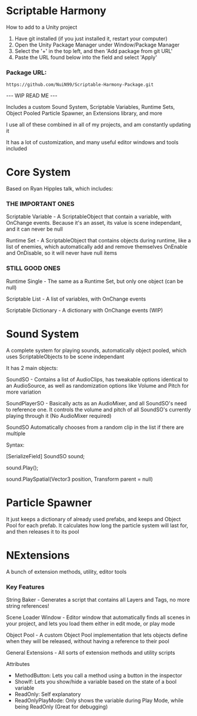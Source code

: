 # Scriptable Harmony

How to add to a Unity project

1. Have git installed (if you just installed it, restart your computer)
2. Open the Unity Package Manager under Window/Package Manager
3. Select the '+' in the top left, and then 'Add package from git URL'
4. Paste the URL found below into the field and select 'Apply'

### Package URL: 
```
https://github.com/NuiN99/Scriptable-Harmony-Package.git
```

--- WIP READ ME ---

Includes a custom Sound System, Scriptable Variables, Runtime Sets, Object Pooled Particle Spawner, an Extensions library, and more

I use all of these combined in all of my projects, and am constantly updating it

It has a lot of customization, and many useful editor windows and tools included

# Core System
Based on Ryan Hipples talk, which includes:

### THE IMPORTANT ONES
Scriptable Variable - A ScriptableObject that contain a variable, with OnChange events. Because it's an asset, its value is scene independant, and it can never be null

Runtime Set - A ScriptableObject that contains objects during runtime, like a list of enemies, which automatically add and remove themselves OnEnable and OnDisable, so it will never have null items

### STILL GOOD ONES
Runtime Single - The same as a Runtime Set, but only one object (can be null)

Scriptable List - A list of variables, with OnChange events

Scriptable Dictionary - A dictionary with OnChange events (WIP)

# Sound System
A complete system for playing sounds, automatically object pooled, which uses ScriptableObjects to be scene independant

It has 2 main objects:

SoundSO - Contains a list of AudioClips, has tweakable options identical to an AudioSource, as well as randomization options like Volume and Pitch for more variation

SoundPlayerSO - Basically acts as an AudioMixer, and all SoundSO's need to reference one. It controls the volume and pitch of all SoundSO's currently playing through it (No AudioMixer required)

SoundSO Automatically chooses from a random clip in the list if there are multiple

Syntax:

[SerializeField] SoundSO sound;

sound.Play();

sound.PlaySpatial(Vector3 position, Transform parent = null)

# Particle Spawner
It just keeps a dictionary of already used prefabs, and keeps and Object Pool for each prefab. It calculates how long the particle system will last for, and then releases it to its pool

# NExtensions
A bunch of extension methods, utility, editor tools

### Key Features
String Baker - Generates a script that contains all Layers and Tags, no more string references!

Scene Loader Window - Editor window that automatically finds all scenes in your project, and lets you load them either in edit mode, or play mode

Object Pool - A custom Object Pool implementation that lets objects define when they will be released, without having a reference to their pool

General Extensions - All sorts of extension methods and utility scripts

Attributes
- MethodButton: Lets you call a method using a button in the inspector
- ShowIf: Lets you show/hide a variable based on the state of a bool variable
- ReadOnly: Self explanatory
- ReadOnlyPlayMode: Only shows the variable during Play Mode, while being ReadOnly (Great for debugging)



